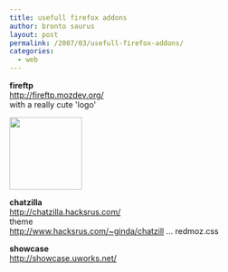 ```yaml
---
title: usefull firefox addons
author: bronto saurus
layout: post
permalink: /2007/03/usefull-firefox-addons/
categories:
  - web
---
```

**fireftp**  
<a href="http://fireftp.mozdev.org/" target="_blank" >http://fireftp.mozdev.org/</a>  
with a really cute 'logo'

<img src="/images/fireftp.png" width="128" height="128" border="0" alt="" />

**chatzilla**  
<a href="http://chatzilla.hacksrus.com/" target="_blank" >http://chatzilla.hacksrus.com/</a>  
theme  
<a href="http://www.hacksrus.com/~ginda/chatzilla/motifs/output-redmoz.css" target="_blank" >http://www.hacksrus.com/~ginda/chatzill &#8230; redmoz.css</a>

**showcase**  
<a href="http://showcase.uworks.net/" target="_blank" >http://showcase.uworks.net/</a>